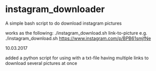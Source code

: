 # instagram_downloader
A simple bash script to do download instagram pictures

works as the following: ./instagram_download.sh link-to-picture e.g. ./instagram_download.sh https://www.instagram.com/p/BPB61smjfNe

10.03.2017

added a python script for using with a txt-file having multiple links to download several pictures at once
